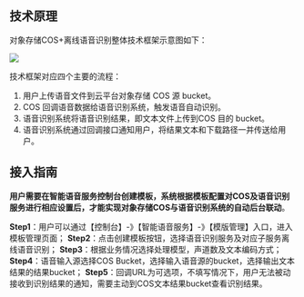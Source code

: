 ## 技术原理

对象存储COS+离线语音识别整体技术框架示意图如下：

![](https://mc.qcloudimg.com/static/img/86dfde5750489472573a8180be24c6d3/cos.png)

技术框架对应四个主要的流程：
1) 用户上传语音文件到云平台对象存储 COS 源 bucket。
2) COS 回调语音数据给语音识别系统，触发语音自动识别。
3) 语音识别系统将语音识别结果，即文本文件上传到COS 目的 bucket。
4) 语音识别系统通过回调接口通知用户，将结果文本和下载路径一并传送给用户。
## 接入指南
**用户需要在智能语音服务控制台创建模板，系统根据模板配置对COS及语音识别服务进行相应设置后，才能实现对象存储COS与语音识别系统的自动后台联动**。

**Step1**：用户可以通过【控制台】-》【智能语音服务】-》【模版管理】入口，进入模板管理页面；
**Step2**：点击创建模板按钮，选择语音识别服务及对应子服务离线语音识别；
**Step3**：根据业务情况选择处理模型，声道数及文本编码方式；
**Step4**：语音输入源选择COS Bucket，选择输入语音源的bucket，选择输出文本结果的结果bucket；
**Step5**：回调URL为可选项，不填写情况下，用户无法被动接收到识别结果的通知，需要主动到COS文本结果bucket查看识别结果。




